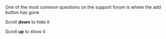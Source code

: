 One of the most common questions on the support forum is where the add button has gone

Scroll **down** to hide it

Scroll **up** to show it
